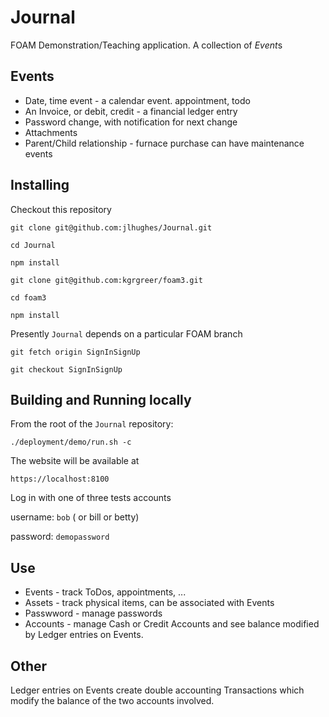 # Journal 
FOAM Demonstration/Teaching application. 
A collection of *Event*s

## Events
* Date, time event - a calendar event. appointment, todo
* An Invoice, or debit, credit - a financial ledger entry
* Password change, with notification for next change
* Attachments
* Parent/Child relationship - furnace purchase can have maintenance events

## Installing
Checkout this repository

`git clone git@github.com:jlhughes/Journal.git`

`cd Journal`

`npm install`

`git clone git@github.com:kgrgreer/foam3.git`

`cd foam3`

`npm install`

Presently `Journal` depends on a particular FOAM branch

`git fetch origin SignInSignUp`

`git checkout SignInSignUp`

## Building and Running locally

From the root of the `Journal` repository:

`./deployment/demo/run.sh -c`

The website will be available at 

`https://localhost:8100`

Log in with one of three tests accounts

username: `bob` ( or bill or betty)

password: `demopassword`

## Use
- Events - track ToDos, appointments, ... 
- Assets - track physical items, can be associated with Events
- Passwword - manage passwords
- Accounts - manage Cash or Credit Accounts and see balance modified by Ledger entries on Events.

## Other 
Ledger entries on Events create double accounting Transactions which modify the balance of the two accounts involved. 
